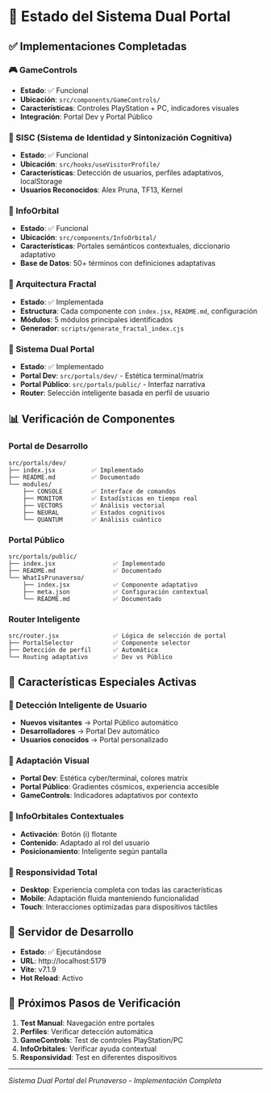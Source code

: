 # 🚀 Estado del Sistema Dual Portal

## ✅ **Implementaciones Completadas**

### 🎮 GameControls
- **Estado**: ✅ Funcional
- **Ubicación**: `src/components/GameControls/`
- **Características**: Controles PlayStation + PC, indicadores visuales
- **Integración**: Portal Dev y Portal Público

### 🧠 SISC (Sistema de Identidad y Sintonización Cognitiva)
- **Estado**: ✅ Funcional
- **Ubicación**: `src/hooks/useVisitorProfile/`
- **Características**: Detección de usuarios, perfiles adaptativos, localStorage
- **Usuarios Reconocidos**: Alex Pruna, TF13, Kernel

### 🌌 InfoOrbital
- **Estado**: ✅ Funcional
- **Ubicación**: `src/components/InfoOrbital/`
- **Características**: Portales semánticos contextuales, diccionario adaptativo
- **Base de Datos**: 50+ términos con definiciones adaptativas

### 🧬 Arquitectura Fractal
- **Estado**: ✅ Implementada
- **Estructura**: Cada componente con `index.jsx`, `README.md`, configuración
- **Módulos**: 5 módulos principales identificados
- **Generador**: `scripts/generate_fractal_index.cjs`

### 🔀 Sistema Dual Portal
- **Estado**: ✅ Implementado
- **Portal Dev**: `src/portals/dev/` - Estética terminal/matrix
- **Portal Público**: `src/portals/public/` - Interfaz narrativa
- **Router**: Selección inteligente basada en perfil de usuario

## 📊 **Verificación de Componentes**

### Portal de Desarrollo
```
src/portals/dev/
├── index.jsx          ✅ Implementado
├── README.md          ✅ Documentado
└── modules/
    ├── CONSOLE        ✅ Interface de comandos
    ├── MONITOR        ✅ Estadísticas en tiempo real
    ├── VECTORS        ✅ Análisis vectorial
    ├── NEURAL         ✅ Estados cognitivos
    └── QUANTUM        ✅ Análisis cuántico
```

### Portal Público
```
src/portals/public/
├── index.jsx                ✅ Implementado
├── README.md                ✅ Documentado
└── WhatIsPrunaverso/
    ├── index.jsx            ✅ Componente adaptativo
    ├── meta.json            ✅ Configuración contextual
    └── README.md            ✅ Documentado
```

### Router Inteligente
```
src/router.jsx               ✅ Lógica de selección de portal
├── PortalSelector           ✅ Componente selector
├── Detección de perfil      ✅ Automática
└── Routing adaptativo       ✅ Dev vs Público
```

## 🌟 **Características Especiales Activas**

### 🎯 Detección Inteligente de Usuario
- **Nuevos visitantes** → Portal Público automático
- **Desarrolladores** → Portal Dev automático
- **Usuarios conocidos** → Portal personalizado

### 🎨 Adaptación Visual
- **Portal Dev**: Estética cyber/terminal, colores matrix
- **Portal Público**: Gradientes cósmicos, experiencia accesible
- **GameControls**: Indicadores adaptativos por contexto

### 🔮 InfoOrbitales Contextuales
- **Activación**: Botón (i) flotante
- **Contenido**: Adaptado al rol del usuario
- **Posicionamiento**: Inteligente según pantalla

### 📱 Responsividad Total
- **Desktop**: Experiencia completa con todas las características
- **Mobile**: Adaptación fluida manteniendo funcionalidad
- **Touch**: Interacciones optimizadas para dispositivos táctiles

## 🚀 **Servidor de Desarrollo**
- **Estado**: ✅ Ejecutándose
- **URL**: http://localhost:5179
- **Vite**: v7.1.9
- **Hot Reload**: Activo

## 🔬 **Próximos Pasos de Verificación**
1. **Test Manual**: Navegación entre portales
2. **Perfiles**: Verificar detección automática
3. **GameControls**: Test de controles PlayStation/PC
4. **InfoOrbitales**: Verificar ayuda contextual
5. **Responsividad**: Test en diferentes dispositivos

---
*Sistema Dual Portal del Prunaverso - Implementación Completa*